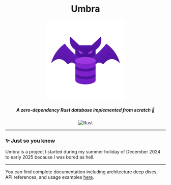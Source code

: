 <div align="center">
    <h1>Umbra</h1>
    <img alt="Logo" src=".github/umbra-icon.png" width="250" height="250" />
    <h5>A zero-dependency Rust database implemented from scratch 🦇</h5>
  
  ![Rust](https://img.shields.io/badge/rust-00?style=for-the-badge&logo=rust&color=d62828&link=https%3A%2F%2Fwww.rust-lang.org)

</div>

---

### ✨ Just so you know

Umbra is a project I started during my summer holiday of December 2024 to early 2025 because I was bored as hell.

---

You can find complete documentation including architecture deep dives, API references, and usage
examples [here](https://ruancampello.github.io/umbra-documentation/). 
